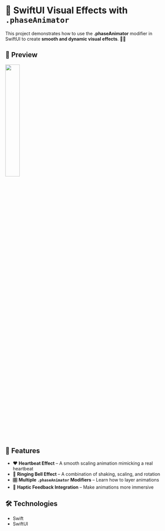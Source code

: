 # 🎨 SwiftUI Visual Effects with `.phaseAnimator`  

This project demonstrates how to use the **.phaseAnimator** modifier in SwiftUI to create **smooth and dynamic visual effects**. 🚀✨  

## 📸 Preview  
<img src="https://github.com/user-attachments/assets/844bf4ba-c3a3-4d09-86f2-6236720daa83" width=30%>

## 🚀 Features  
- ❤️ **Heartbeat Effect** – A smooth scaling animation mimicking a real heartbeat  
- 🔔 **Ringing Bell Effect** – A combination of shaking, scaling, and rotation  
- 🎛 **Multiple `.phaseAnimator` Modifiers** – Learn how to layer animations  
- 📱 **Haptic Feedback Integration** – Make animations more immersive  

## 🛠 Technologies  
- Swift  
- SwiftUI  
